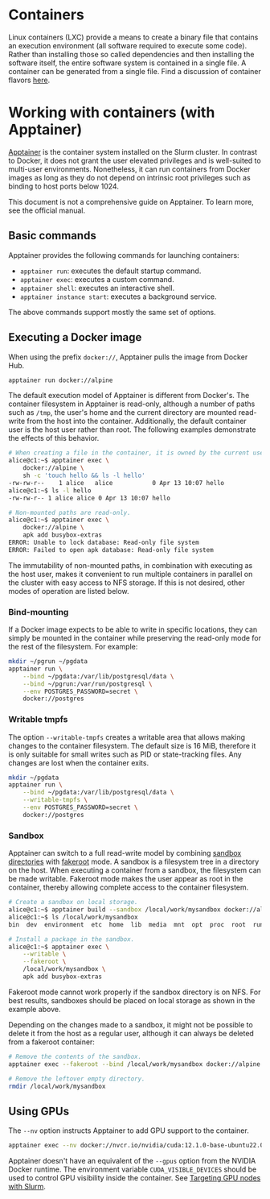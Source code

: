 # Containers

Linux containers (LXC) provide a means to create a binary file that contains an execution environment (all software required to execute some code). Rather than installing those so called dependencies and then installing the software itself, the entire software system is contained in a single file. A container can be generated from a single file. Find a discussion of container flavors [here](https://www.lambdatest.com/blog/podman-vs-docker/).

# Working with containers (with Apptainer)

[Apptainer][apptainer] is the container system installed on the Slurm cluster. In contrast to Docker, it does not grant the user elevated privileges and is well-suited to multi-user environments. Nonetheless, it can run containers from Docker images as long as they do not depend on intrinsic root privileges such as binding to host ports below 1024.

This document is not a comprehensive guide on Apptainer. To learn more, see the official manual.

## Basic commands

Apptainer provides the following commands for launching containers:

- `apptainer run`: executes the default startup command.
- `apptainer exec`: executes a custom command.
- `apptainer shell`: executes an interactive shell.
- `apptainer instance start`: executes a background service.

The above commands support mostly the same set of options.

## Executing a Docker image

When using the prefix `docker://`, Apptainer pulls the image from Docker Hub.

```sh
apptainer run docker://alpine
```

The default execution model of Apptainer is different from Docker's. The container filesystem in Apptainer is read-only, although a number of paths such as `/tmp`, the user's home and the current directory are mounted read-write from the host into the container. Additionally, the default container user is the host user rather than root. The following examples demonstrate the effects of this behavior.

```sh
# When creating a file in the container, it is owned by the current user both in the container and on the host.
alice@c1:~$ apptainer exec \
    docker://alpine \
    sh -c 'touch hello && ls -l hello'
-rw-rw-r--    1 alice   alice           0 Apr 13 10:07 hello
alice@c1:~$ ls -l hello
-rw-rw-r-- 1 alice alice 0 Apr 13 10:07 hello
```

```sh
# Non-mounted paths are read-only.
alice@c1:~$ apptainer exec \
    docker://alpine \
    apk add busybox-extras
ERROR: Unable to lock database: Read-only file system
ERROR: Failed to open apk database: Read-only file system
```

The immutability of non-mounted paths, in combination with executing as the host user, makes it convenient to run multiple containers in parallel on the cluster with easy access to NFS storage. If this is not desired, other modes of operation are listed below.

### Bind-mounting

If a Docker image expects to be able to write in specific locations, they can simply be mounted in the container while preserving the read-only mode for the rest of the filesystem. For example:

```sh
mkdir ~/pgrun ~/pgdata
apptainer run \
    --bind ~/pgdata:/var/lib/postgresql/data \
    --bind ~/pgrun:/var/run/postgresql \
    --env POSTGRES_PASSWORD=secret \
    docker://postgres
```

### Writable tmpfs

The option `--writable-tmpfs` creates a writable area that allows making changes to the container filesystem. The default size is 16 MiB, therefore it is only suitable for small writes such as PID or state-tracking files. Any changes are lost when the container exits.

```sh
mkdir ~/pgdata
apptainer run \
    --bind ~/pgdata:/var/lib/postgresql/data \
    --writable-tmpfs \
    --env POSTGRES_PASSWORD=secret \
    docker://postgres
```

### Sandbox

Apptainer can switch to a full read-write model by combining [sandbox directories][sandbox-directories] with [fakeroot] mode. A sandbox is a filesystem tree in a directory on the host. When executing a container from a sandbox, the filesystem can be made writable. Fakeroot mode makes the user appear as root in the container, thereby allowing complete access to the container filesystem.

```sh
# Create a sandbox on local storage.
alice@c1:~$ apptainer build --sandbox /local/work/mysandbox docker://alpine
alice@c1:~$ ls /local/work/mysandbox
bin  dev  environment  etc  home  lib  media  mnt  opt  proc  root  run  sbin  singularity  srv  sys  tmp  usr  var

# Install a package in the sandbox.
alice@c1:~$ apptainer exec \
    --writable \
    --fakeroot \
    /local/work/mysandbox \
    apk add busybox-extras
```

Fakeroot mode cannot work properly if the sandbox directory is on NFS. For best results, sandboxes should be placed on local storage as shown in the example above.

Depending on the changes made to a sandbox, it might not be possible to delete it from the host as a regular user, although it can always be deleted from a fakeroot container:

```sh
# Remove the contents of the sandbox.
apptainer exec --fakeroot --bind /local/work/mysandbox docker://alpine rm -R /local/work/mysandbox

# Remove the leftover empty directory.
rmdir /local/work/mysandbox
```

## Using GPUs

The `--nv` option instructs Apptainer to add GPU support to the container.

```sh
apptainer exec --nv docker://nvcr.io/nvidia/cuda:12.1.0-base-ubuntu22.04 /usr/bin/nvidia-smi
```

Apptainer doesn't have an equivalent of the `--gpus` option from the NVIDIA Docker runtime. The environment variable `CUDA_VISIBLE_DEVICES` should be used to control GPU visibility inside the container. See [Targeting GPU nodes with Slurm](./slurm.md).

[apptainer]: https://apptainer.org
[sandbox-directories]: https://apptainer.org/docs/user/main/quick_start.html#sandbox-directories
[fakeroot]: https://apptainer.org/docs/user/main/fakeroot.html
